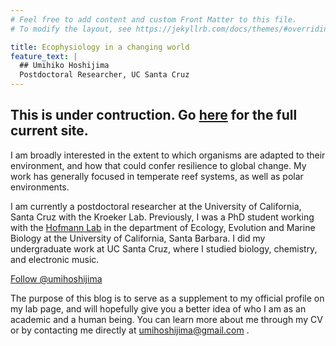 ```yaml
---
# Feel free to add content and custom Front Matter to this file.
# To modify the layout, see https://jekyllrb.com/docs/themes/#overriding-theme-defaults

title: Ecophysiology in a changing world
feature_text: |
  ## Umihiko Hoshijima
  Postdoctoral Researcher, UC Santa Cruz
---
```


## This is under contruction. Go [here](www.hoshijima.org) for the full current site. 

I am broadly interested in the extent to which organisms are adapted to their environment, and how that could confer resilience to global change. My work has generally focused in temperate reef systems, as well as polar environments.

I am currently a postdoctoral researcher at the University of California, Santa Cruz with the Kroeker Lab. Previously, I was a PhD student working with the [Hofmann Lab](http://www.hofmannlab.com/) in the department of Ecology, Evolution and Marine Biology at the University of California, Santa Barbara. I did my undergraduate work at UC Santa Cruz, where I studied biology, chemistry, and electronic music.

<a href="https://twitter.com/umihoshijima?ref_src=twsrc%5Etfw" class="twitter-follow-button" data-show-count="false">Follow @umihoshijima</a><script async src="https://platform.twitter.com/widgets.js" charset="utf-8"></script>

The purpose of this blog is to serve as a supplement to my official profile on my lab page, and will hopefully give you a better idea of who I am as an academic and a human being. You can learn more about me through my CV or by contacting me directly at <umihoshijima@gmail.com> .
